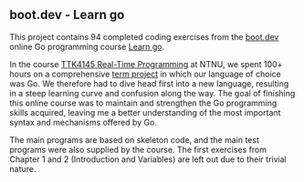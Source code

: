 ## boot.dev -  Learn go
This project contains 94 completed coding exercises from the [boot.dev](http://boot.dev) online Go programming course [Learn go](https://www.boot.dev/tracks/backend). 

In the course [TTK4145 Real-Time Programming](https://github.com/TTK4145) at NTNU, we spent 100+ hours on a comprehensive [term project](https://github.com/simonklovn/sanntid-heis) in which our language of choice was Go. We therefore had to dive head first into a new language, resulting in a steep learning curve and confusion along the way. The goal of finishing this online course was to maintain and strengthen the Go programming skills acquired, leaving me a better understanding of the most important syntax and mechanisms offered by Go. 

The main programs are based on skeleton code, and the main test programs were also supplied by the course. The first exercises from Chapter 1 and 2 (Introduction and Variables) are left out due to their trivial nature.